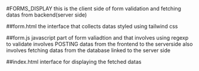 #FORMS_DISPLAY
this is the client side of form validation and fetching datas from backend(server side)

##form.html
the interface that collects datas styled using tailwind css

##form.js
javascript part of form valiadtion and that involves using regexp to validate
involves POSTING datas from the frontend to the serverside also involves fetching datas from the database linked to the server side

##index.html
interface for displaying the fetched datas
